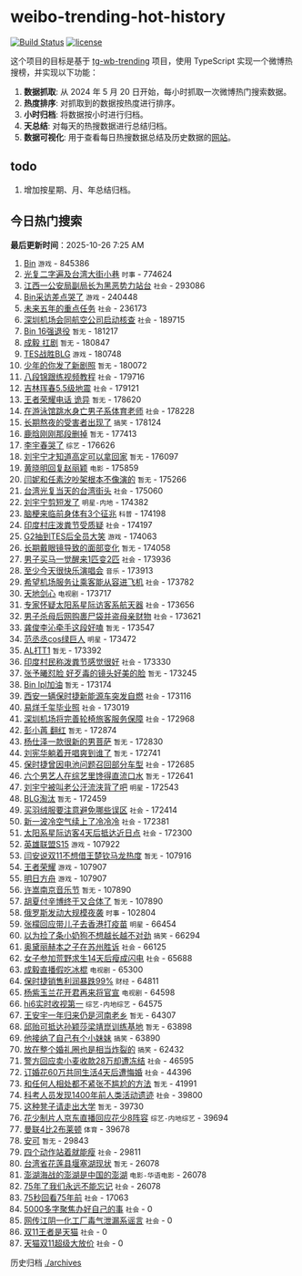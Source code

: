 # weibo-trending-hot-history

[![Build Status](https://github.com/lxw15337674/weibo-trending-hot-history/actions/workflows/nodejs.yml/badge.svg)](https://github.com/lxw15337674/weibo-trending-hot-history/actions)
[![license](https://img.shields.io/github/license/lxw15337674/weibo-trending-hot-history)](https://github.com/lxw15337674/weibo-trending-hot-history/blob/master/LICENSE)


这个项目的目标是基于 [tg-wb-trending](https://github.com/xiadd/tg-wb-trending) 项目，使用 TypeScript 实现一个微博热搜榜，并实现以下功能：

1. **数据抓取**: 从 2024 年 5 月 20 日开始，每小时抓取一次微博热门搜索数据。
2. **热度排序**: 对抓取到的数据按热度进行排序。
3. **小时归档**: 将数据按小时进行归档。
4. **天总结**: 对每天的热搜数据进行总结归档。
5. **数据可视化**: 用于查看每日热搜数据总结及历史数据的[网站](https://weibo-trending-hot-history.vercel.app/)。

## todo

1. 增加按星期、月、年总结归档。



## 今日热门搜索
























































































































































































































































































































































































































































































































































































































































































































































































































































































































































































































































































































































































































































































































































































































































































































































































































































































































































































































































































































































































































































































































































































































































































































































































































































































































































































































































































































































































































































































































































































































































































































































































































































































































































































































































































































































































































































































































































































































































































































































































































































































































































































































































































































































































































































































































































































































































































































































































































































































































































































































































































































































































































































































































































































































































































































































































































































































































































































































































































































































































































































































































































































































































































































































































































































































































































































































































































































































































































































































































































































































































































































































































































































































































































































































































































































































































































































































































































































































































































































































































































































































































































































































































































































































































































































































































































































































































































































































































































































































































































































































































































































































































































































































































































































































































































































































































































































































































































































































































































































































































































































































































































































































































































































































































































































































































































































































































































































































































































































































































































































































































































































































































































































































































































































































































































































































































































































































































































































































































































































































































































































































































<!-- BEGIN -->

**最后更新时间**：2025-10-26 7:25 AM
1. [Bin](https://m.weibo.cn/search?containerid=100103type%3D1%26t%3D10%26q%3DBin&stream_entry_id=31&isnewpage=1&extparam=seat%3D1%26c_type%3D31%26pos%3D0%26cate%3D5001%26dgr%3D0%26stream_entry_id%3D31%26band_rank%3D1%26realpos%3D1%26flag%3D1%26filter_type%3Drealtimehot%26lcate%3D5001%26q%3DBin%26display_time%3D1761409961%26pre_seqid%3D17614099615400117791036) `游戏` - 845386
2. [光复二字遍及台湾大街小巷](https://m.weibo.cn/search?containerid=100103type%3D1%26t%3D10%26q%3D%23%E5%85%89%E5%A4%8D%E4%BA%8C%E5%AD%97%E9%81%8D%E5%8F%8A%E5%8F%B0%E6%B9%BE%E5%A4%A7%E8%A1%97%E5%B0%8F%E5%B7%B7%23&stream_entry_id=31&isnewpage=1&extparam=seat%3D1%26stream_entry_id%3D31%26q%3D%2523%25E5%2585%2589%25E5%25A4%258D%25E4%25BA%258C%25E5%25AD%2597%25E9%2581%258D%25E5%258F%258A%25E5%258F%25B0%25E6%25B9%25BE%25E5%25A4%25A7%25E8%25A1%2597%25E5%25B0%258F%25E5%25B7%25B7%2523%26dgr%3D0%26pos%3D27%26filter_type%3Drealtimehot%26realpos%3D28%26c_type%3D31%26flag%3D1%26cate%3D5001%26band_rank%3D28%26lcate%3D5001%26display_time%3D1761431135%26pre_seqid%3D1761431135207032635836) `时事` - 774624
3. [江西一公安局副局长为黑恶势力站台](https://m.weibo.cn/search?containerid=100103type%3D1%26t%3D10%26q%3D%23%E6%B1%9F%E8%A5%BF%E4%B8%80%E5%85%AC%E5%AE%89%E5%B1%80%E5%89%AF%E5%B1%80%E9%95%BF%E4%B8%BA%E9%BB%91%E6%81%B6%E5%8A%BF%E5%8A%9B%E7%AB%99%E5%8F%B0%23&stream_entry_id=31&isnewpage=1&extparam=seat%3D1%26c_type%3D31%26pos%3D1%26cate%3D5001%26dgr%3D0%26stream_entry_id%3D31%26band_rank%3D2%26realpos%3D2%26flag%3D0%26filter_type%3Drealtimehot%26lcate%3D5001%26q%3D%2523%25E6%25B1%259F%25E8%25A5%25BF%25E4%25B8%2580%25E5%2585%25AC%25E5%25AE%2589%25E5%25B1%2580%25E5%2589%25AF%25E5%25B1%2580%25E9%2595%25BF%25E4%25B8%25BA%25E9%25BB%2591%25E6%2581%25B6%25E5%258A%25BF%25E5%258A%259B%25E7%25AB%2599%25E5%258F%25B0%2523%26display_time%3D1761409961%26pre_seqid%3D17614099615400117791036) `社会` - 293086
4. [Bin采访差点哭了](https://m.weibo.cn/search?containerid=100103type%3D1%26t%3D10%26q%3DBin%E9%87%87%E8%AE%BF%E5%B7%AE%E7%82%B9%E5%93%AD%E4%BA%86&stream_entry_id=31&isnewpage=1&extparam=seat%3D1%26c_type%3D31%26pos%3D14%26cate%3D5001%26dgr%3D0%26stream_entry_id%3D31%26band_rank%3D15%26realpos%3D15%26flag%3D1%26filter_type%3Drealtimehot%26lcate%3D5001%26q%3DBin%25E9%2587%2587%25E8%25AE%25BF%25E5%25B7%25AE%25E7%2582%25B9%25E5%2593%25AD%25E4%25BA%2586%26display_time%3D1761409961%26pre_seqid%3D17614099615400117791036) `游戏` - 240448
5. [未来五年的重点任务](https://m.weibo.cn/search?containerid=100103type%3D1%26t%3D10%26q%3D%23%E6%9C%AA%E6%9D%A5%E4%BA%94%E5%B9%B4%E7%9A%84%E9%87%8D%E7%82%B9%E4%BB%BB%E5%8A%A1%23&stream_entry_id=31&isnewpage=1&extparam=seat%3D1%26c_type%3D31%26pos%3D2%26cate%3D5001%26dgr%3D0%26stream_entry_id%3D31%26band_rank%3D3%26realpos%3D3%26flag%3D0%26filter_type%3Drealtimehot%26lcate%3D5001%26q%3D%2523%25E6%259C%25AA%25E6%259D%25A5%25E4%25BA%2594%25E5%25B9%25B4%25E7%259A%2584%25E9%2587%258D%25E7%2582%25B9%25E4%25BB%25BB%25E5%258A%25A1%2523%26display_time%3D1761409961%26pre_seqid%3D17614099615400117791036) `社会` - 236173
6. [深圳机场会同航空公司启动核查](https://m.weibo.cn/search?containerid=100103type%3D1%26t%3D10%26q%3D%23%E6%B7%B1%E5%9C%B3%E6%9C%BA%E5%9C%BA%E4%BC%9A%E5%90%8C%E8%88%AA%E7%A9%BA%E5%85%AC%E5%8F%B8%E5%90%AF%E5%8A%A8%E6%A0%B8%E6%9F%A5%23&stream_entry_id=31&isnewpage=1&extparam=seat%3D1%26c_type%3D31%26pos%3D3%26cate%3D5001%26dgr%3D0%26stream_entry_id%3D31%26band_rank%3D4%26realpos%3D4%26flag%3D0%26filter_type%3Drealtimehot%26lcate%3D5001%26q%3D%2523%25E6%25B7%25B1%25E5%259C%25B3%25E6%259C%25BA%25E5%259C%25BA%25E4%25BC%259A%25E5%2590%258C%25E8%2588%25AA%25E7%25A9%25BA%25E5%2585%25AC%25E5%258F%25B8%25E5%2590%25AF%25E5%258A%25A8%25E6%25A0%25B8%25E6%259F%25A5%2523%26display_time%3D1761409961%26pre_seqid%3D17614099615400117791036) `社会` - 189715
7. [Bin 16强退役](https://m.weibo.cn/search?containerid=100103type%3D1%26t%3D10%26q%3DBin+16%E5%BC%BA%E9%80%80%E5%BD%B9&stream_entry_id=31&isnewpage=1&extparam=seat%3D1%26c_type%3D31%26pos%3D4%26cate%3D5001%26dgr%3D0%26stream_entry_id%3D31%26band_rank%3D5%26realpos%3D5%26flag%3D0%26filter_type%3Drealtimehot%26lcate%3D5001%26q%3DBin%252016%25E5%25BC%25BA%25E9%2580%2580%25E5%25BD%25B9%26display_time%3D1761409961%26pre_seqid%3D17614099615400117791036) `暂无` - 181217
8. [成毅 扛剧](https://m.weibo.cn/search?containerid=100103type%3D1%26t%3D10%26q%3D%E6%88%90%E6%AF%85+%E6%89%9B%E5%89%A7&stream_entry_id=31&isnewpage=1&extparam=seat%3D1%26c_type%3D31%26pos%3D5%26cate%3D5001%26dgr%3D0%26stream_entry_id%3D31%26band_rank%3D6%26realpos%3D6%26flag%3D2%26filter_type%3Drealtimehot%26lcate%3D5001%26q%3D%25E6%2588%2590%25E6%25AF%2585%2520%25E6%2589%259B%25E5%2589%25A7%26display_time%3D1761409961%26pre_seqid%3D17614099615400117791036) `暂无` - 180847
9. [TES战胜BLG](https://m.weibo.cn/search?containerid=100103type%3D1%26t%3D10%26q%3DTES%E6%88%98%E8%83%9CBLG&stream_entry_id=31&isnewpage=1&extparam=seat%3D1%26c_type%3D31%26pos%3D6%26cate%3D5001%26dgr%3D0%26stream_entry_id%3D31%26band_rank%3D7%26realpos%3D7%26flag%3D0%26filter_type%3Drealtimehot%26lcate%3D5001%26q%3DTES%25E6%2588%2598%25E8%2583%259CBLG%26display_time%3D1761409961%26pre_seqid%3D17614099615400117791036) `游戏` - 180748
10. [少年的你发了新剧照](https://m.weibo.cn/search?containerid=100103type%3D1%26t%3D10%26q%3D%E5%B0%91%E5%B9%B4%E7%9A%84%E4%BD%A0%E5%8F%91%E4%BA%86%E6%96%B0%E5%89%A7%E7%85%A7&stream_entry_id=31&isnewpage=1&extparam=seat%3D1%26c_type%3D31%26pos%3D7%26cate%3D5001%26dgr%3D0%26stream_entry_id%3D31%26band_rank%3D8%26realpos%3D8%26flag%3D0%26filter_type%3Drealtimehot%26lcate%3D5001%26q%3D%25E5%25B0%2591%25E5%25B9%25B4%25E7%259A%2584%25E4%25BD%25A0%25E5%258F%2591%25E4%25BA%2586%25E6%2596%25B0%25E5%2589%25A7%25E7%2585%25A7%26display_time%3D1761409961%26pre_seqid%3D17614099615400117791036) `暂无` - 180072
11. [八段锦跟练视频教程](https://m.weibo.cn/search?containerid=100103type%3D1%26t%3D10%26q%3D%23%E5%85%AB%E6%AE%B5%E9%94%A6%E8%B7%9F%E7%BB%83%E8%A7%86%E9%A2%91%E6%95%99%E7%A8%8B%23&stream_entry_id=31&isnewpage=1&extparam=seat%3D1%26c_type%3D31%26pos%3D8%26cate%3D5001%26dgr%3D0%26stream_entry_id%3D31%26band_rank%3D9%26realpos%3D9%26flag%3D1%26filter_type%3Drealtimehot%26lcate%3D5001%26q%3D%2523%25E5%2585%25AB%25E6%25AE%25B5%25E9%2594%25A6%25E8%25B7%259F%25E7%25BB%2583%25E8%25A7%2586%25E9%25A2%2591%25E6%2595%2599%25E7%25A8%258B%2523%26display_time%3D1761409961%26pre_seqid%3D17614099615400117791036) `社会` - 179716
12. [吉林珲春5.5级地震](https://m.weibo.cn/search?containerid=100103type%3D1%26t%3D10%26q%3D%23%E5%90%89%E6%9E%97%E7%8F%B2%E6%98%A55.5%E7%BA%A7%E5%9C%B0%E9%9C%87%23&stream_entry_id=31&isnewpage=1&extparam=seat%3D1%26c_type%3D31%26pos%3D9%26cate%3D5001%26dgr%3D0%26stream_entry_id%3D31%26band_rank%3D10%26realpos%3D10%26flag%3D0%26filter_type%3Drealtimehot%26lcate%3D5001%26q%3D%2523%25E5%2590%2589%25E6%259E%2597%25E7%258F%25B2%25E6%2598%25A55.5%25E7%25BA%25A7%25E5%259C%25B0%25E9%259C%2587%2523%26display_time%3D1761409961%26pre_seqid%3D17614099615400117791036) `社会` - 179121
13. [王者荣耀电话 诡异](https://m.weibo.cn/search?containerid=100103type%3D1%26t%3D10%26q%3D%E7%8E%8B%E8%80%85%E8%8D%A3%E8%80%80%E7%94%B5%E8%AF%9D+%E8%AF%A1%E5%BC%82&stream_entry_id=31&isnewpage=1&extparam=seat%3D1%26c_type%3D31%26pos%3D10%26cate%3D5001%26dgr%3D0%26stream_entry_id%3D31%26band_rank%3D11%26realpos%3D11%26flag%3D1%26filter_type%3Drealtimehot%26lcate%3D5001%26q%3D%25E7%258E%258B%25E8%2580%2585%25E8%258D%25A3%25E8%2580%2580%25E7%2594%25B5%25E8%25AF%259D%2520%25E8%25AF%25A1%25E5%25BC%2582%26display_time%3D1761409961%26pre_seqid%3D17614099615400117791036) `暂无` - 178620
14. [在游泳馆跳水身亡男子系体育老师](https://m.weibo.cn/search?containerid=100103type%3D1%26t%3D10%26q%3D%23%E5%9C%A8%E6%B8%B8%E6%B3%B3%E9%A6%86%E8%B7%B3%E6%B0%B4%E8%BA%AB%E4%BA%A1%E7%94%B7%E5%AD%90%E7%B3%BB%E4%BD%93%E8%82%B2%E8%80%81%E5%B8%88%23&stream_entry_id=31&isnewpage=1&extparam=seat%3D1%26c_type%3D31%26pos%3D11%26cate%3D5001%26dgr%3D0%26stream_entry_id%3D31%26band_rank%3D12%26realpos%3D12%26flag%3D2%26filter_type%3Drealtimehot%26lcate%3D5001%26q%3D%2523%25E5%259C%25A8%25E6%25B8%25B8%25E6%25B3%25B3%25E9%25A6%2586%25E8%25B7%25B3%25E6%25B0%25B4%25E8%25BA%25AB%25E4%25BA%25A1%25E7%2594%25B7%25E5%25AD%2590%25E7%25B3%25BB%25E4%25BD%2593%25E8%2582%25B2%25E8%2580%2581%25E5%25B8%2588%2523%26display_time%3D1761409961%26pre_seqid%3D17614099615400117791036) `社会` - 178228
15. [长期熬夜的受害者出现了](https://m.weibo.cn/search?containerid=100103type%3D1%26t%3D10%26q%3D%E9%95%BF%E6%9C%9F%E7%86%AC%E5%A4%9C%E7%9A%84%E5%8F%97%E5%AE%B3%E8%80%85%E5%87%BA%E7%8E%B0%E4%BA%86&stream_entry_id=31&isnewpage=1&extparam=seat%3D1%26c_type%3D31%26pos%3D12%26cate%3D5001%26dgr%3D0%26stream_entry_id%3D31%26band_rank%3D13%26realpos%3D13%26flag%3D2%26filter_type%3Drealtimehot%26lcate%3D5001%26q%3D%25E9%2595%25BF%25E6%259C%259F%25E7%2586%25AC%25E5%25A4%259C%25E7%259A%2584%25E5%258F%2597%25E5%25AE%25B3%25E8%2580%2585%25E5%2587%25BA%25E7%258E%25B0%25E4%25BA%2586%26display_time%3D1761409961%26pre_seqid%3D17614099615400117791036) `搞笑` - 178124
16. [鹿晗刚刚那段删掉](https://m.weibo.cn/search?containerid=100103type%3D1%26t%3D10%26q%3D%E9%B9%BF%E6%99%97%E5%88%9A%E5%88%9A%E9%82%A3%E6%AE%B5%E5%88%A0%E6%8E%89&stream_entry_id=31&isnewpage=1&extparam=seat%3D1%26c_type%3D31%26pos%3D13%26cate%3D5001%26dgr%3D0%26stream_entry_id%3D31%26band_rank%3D14%26realpos%3D14%26flag%3D2%26filter_type%3Drealtimehot%26lcate%3D5001%26q%3D%25E9%25B9%25BF%25E6%2599%2597%25E5%2588%259A%25E5%2588%259A%25E9%2582%25A3%25E6%25AE%25B5%25E5%2588%25A0%25E6%258E%2589%26display_time%3D1761409961%26pre_seqid%3D17614099615400117791036) `暂无` - 177413
17. [李宇春哭了](https://m.weibo.cn/search?containerid=100103type%3D1%26t%3D10%26q%3D%E6%9D%8E%E5%AE%87%E6%98%A5%E5%93%AD%E4%BA%86&stream_entry_id=31&isnewpage=1&extparam=seat%3D1%26c_type%3D31%26pos%3D15%26cate%3D5001%26dgr%3D0%26stream_entry_id%3D31%26band_rank%3D16%26realpos%3D16%26flag%3D1%26filter_type%3Drealtimehot%26lcate%3D5001%26q%3D%25E6%259D%258E%25E5%25AE%2587%25E6%2598%25A5%25E5%2593%25AD%25E4%25BA%2586%26display_time%3D1761409961%26pre_seqid%3D17614099615400117791036) `综艺` - 176626
18. [刘宇宁才知道高定可以拿回家](https://m.weibo.cn/search?containerid=100103type%3D1%26t%3D10%26q%3D%E5%88%98%E5%AE%87%E5%AE%81%E6%89%8D%E7%9F%A5%E9%81%93%E9%AB%98%E5%AE%9A%E5%8F%AF%E4%BB%A5%E6%8B%BF%E5%9B%9E%E5%AE%B6&stream_entry_id=31&isnewpage=1&extparam=seat%3D1%26c_type%3D31%26pos%3D16%26cate%3D5001%26dgr%3D0%26stream_entry_id%3D31%26band_rank%3D17%26realpos%3D17%26flag%3D2%26filter_type%3Drealtimehot%26lcate%3D5001%26q%3D%25E5%2588%2598%25E5%25AE%2587%25E5%25AE%2581%25E6%2589%258D%25E7%259F%25A5%25E9%2581%2593%25E9%25AB%2598%25E5%25AE%259A%25E5%258F%25AF%25E4%25BB%25A5%25E6%258B%25BF%25E5%259B%259E%25E5%25AE%25B6%26display_time%3D1761409961%26pre_seqid%3D17614099615400117791036) `暂无` - 176097
19. [黄晓明回复赵丽颖](https://m.weibo.cn/search?containerid=100103type%3D1%26t%3D10%26q%3D%E9%BB%84%E6%99%93%E6%98%8E%E5%9B%9E%E5%A4%8D%E8%B5%B5%E4%B8%BD%E9%A2%96&stream_entry_id=31&isnewpage=1&extparam=seat%3D1%26c_type%3D31%26pos%3D17%26cate%3D5001%26dgr%3D0%26stream_entry_id%3D31%26band_rank%3D18%26realpos%3D18%26flag%3D2%26filter_type%3Drealtimehot%26lcate%3D5001%26q%3D%25E9%25BB%2584%25E6%2599%2593%25E6%2598%258E%25E5%259B%259E%25E5%25A4%258D%25E8%25B5%25B5%25E4%25B8%25BD%25E9%25A2%2596%26display_time%3D1761409961%26pre_seqid%3D17614099615400117791036) `电影` - 175859
20. [闫妮和任素汐吵架根本不像演的](https://m.weibo.cn/search?containerid=100103type%3D1%26t%3D10%26q%3D%E9%97%AB%E5%A6%AE%E5%92%8C%E4%BB%BB%E7%B4%A0%E6%B1%90%E5%90%B5%E6%9E%B6%E6%A0%B9%E6%9C%AC%E4%B8%8D%E5%83%8F%E6%BC%94%E7%9A%84&stream_entry_id=31&isnewpage=1&extparam=seat%3D1%26c_type%3D31%26pos%3D18%26cate%3D5001%26dgr%3D0%26stream_entry_id%3D31%26band_rank%3D19%26realpos%3D19%26flag%3D2%26filter_type%3Drealtimehot%26lcate%3D5001%26q%3D%25E9%2597%25AB%25E5%25A6%25AE%25E5%2592%258C%25E4%25BB%25BB%25E7%25B4%25A0%25E6%25B1%2590%25E5%2590%25B5%25E6%259E%25B6%25E6%25A0%25B9%25E6%259C%25AC%25E4%25B8%258D%25E5%2583%258F%25E6%25BC%2594%25E7%259A%2584%26display_time%3D1761409961%26pre_seqid%3D17614099615400117791036) `暂无` - 175266
21. [台湾光复当天的台湾街头](https://m.weibo.cn/search?containerid=100103type%3D1%26t%3D10%26q%3D%23%E5%8F%B0%E6%B9%BE%E5%85%89%E5%A4%8D%E5%BD%93%E5%A4%A9%E7%9A%84%E5%8F%B0%E6%B9%BE%E8%A1%97%E5%A4%B4%23&stream_entry_id=31&isnewpage=1&extparam=seat%3D1%26c_type%3D31%26pos%3D19%26cate%3D5001%26dgr%3D0%26stream_entry_id%3D31%26band_rank%3D20%26realpos%3D20%26flag%3D0%26filter_type%3Drealtimehot%26lcate%3D5001%26q%3D%2523%25E5%258F%25B0%25E6%25B9%25BE%25E5%2585%2589%25E5%25A4%258D%25E5%25BD%2593%25E5%25A4%25A9%25E7%259A%2584%25E5%258F%25B0%25E6%25B9%25BE%25E8%25A1%2597%25E5%25A4%25B4%2523%26display_time%3D1761409961%26pre_seqid%3D17614099615400117791036) `社会` - 175060
22. [刘宇宁剪短发了](https://m.weibo.cn/search?containerid=100103type%3D1%26t%3D10%26q%3D%E5%88%98%E5%AE%87%E5%AE%81%E5%89%AA%E7%9F%AD%E5%8F%91%E4%BA%86&stream_entry_id=31&isnewpage=1&extparam=seat%3D1%26c_type%3D31%26pos%3D20%26cate%3D5001%26dgr%3D0%26stream_entry_id%3D31%26band_rank%3D21%26realpos%3D21%26flag%3D0%26filter_type%3Drealtimehot%26lcate%3D5001%26q%3D%25E5%2588%2598%25E5%25AE%2587%25E5%25AE%2581%25E5%2589%25AA%25E7%259F%25AD%25E5%258F%2591%25E4%25BA%2586%26display_time%3D1761409961%26pre_seqid%3D17614099615400117791036) `明星-内地` - 174382
23. [脑梗来临前身体有3个征兆](https://m.weibo.cn/search?containerid=100103type%3D1%26t%3D10%26q%3D%23%E8%84%91%E6%A2%97%E6%9D%A5%E4%B8%B4%E5%89%8D%E8%BA%AB%E4%BD%93%E6%9C%893%E4%B8%AA%E5%BE%81%E5%85%86%23&stream_entry_id=31&isnewpage=1&extparam=seat%3D1%26c_type%3D31%26pos%3D21%26cate%3D5001%26dgr%3D0%26stream_entry_id%3D31%26band_rank%3D22%26realpos%3D22%26flag%3D0%26filter_type%3Drealtimehot%26lcate%3D5001%26q%3D%2523%25E8%2584%2591%25E6%25A2%2597%25E6%259D%25A5%25E4%25B8%25B4%25E5%2589%258D%25E8%25BA%25AB%25E4%25BD%2593%25E6%259C%25893%25E4%25B8%25AA%25E5%25BE%2581%25E5%2585%2586%2523%26display_time%3D1761409961%26pre_seqid%3D17614099615400117791036) `科普` - 174198
24. [印度村庄泼粪节受质疑](https://m.weibo.cn/search?containerid=100103type%3D1%26t%3D10%26q%3D%23%E5%8D%B0%E5%BA%A6%E6%9D%91%E5%BA%84%E6%B3%BC%E7%B2%AA%E8%8A%82%E5%8F%97%E8%B4%A8%E7%96%91%23&stream_entry_id=31&isnewpage=1&extparam=seat%3D1%26c_type%3D31%26pos%3D22%26cate%3D5001%26dgr%3D0%26stream_entry_id%3D31%26band_rank%3D23%26realpos%3D23%26flag%3D0%26filter_type%3Drealtimehot%26lcate%3D5001%26q%3D%2523%25E5%258D%25B0%25E5%25BA%25A6%25E6%259D%2591%25E5%25BA%2584%25E6%25B3%25BC%25E7%25B2%25AA%25E8%258A%2582%25E5%258F%2597%25E8%25B4%25A8%25E7%2596%2591%2523%26display_time%3D1761409961%26pre_seqid%3D17614099615400117791036) `社会` - 174197
25. [G2抽到TES后全员大笑](https://m.weibo.cn/search?containerid=100103type%3D1%26t%3D10%26q%3DG2%E6%8A%BD%E5%88%B0TES%E5%90%8E%E5%85%A8%E5%91%98%E5%A4%A7%E7%AC%91&stream_entry_id=31&isnewpage=1&extparam=seat%3D1%26c_type%3D31%26pos%3D23%26cate%3D5001%26dgr%3D0%26stream_entry_id%3D31%26band_rank%3D24%26realpos%3D24%26flag%3D0%26filter_type%3Drealtimehot%26lcate%3D5001%26q%3DG2%25E6%258A%25BD%25E5%2588%25B0TES%25E5%2590%258E%25E5%2585%25A8%25E5%2591%2598%25E5%25A4%25A7%25E7%25AC%2591%26display_time%3D1761409961%26pre_seqid%3D17614099615400117791036) `游戏` - 174063
26. [长期戴眼镜导致的面部变化](https://m.weibo.cn/search?containerid=100103type%3D1%26t%3D10%26q%3D%E9%95%BF%E6%9C%9F%E6%88%B4%E7%9C%BC%E9%95%9C%E5%AF%BC%E8%87%B4%E7%9A%84%E9%9D%A2%E9%83%A8%E5%8F%98%E5%8C%96&stream_entry_id=31&isnewpage=1&extparam=seat%3D1%26c_type%3D31%26pos%3D24%26cate%3D5001%26dgr%3D0%26stream_entry_id%3D31%26band_rank%3D25%26realpos%3D25%26flag%3D0%26filter_type%3Drealtimehot%26lcate%3D5001%26q%3D%25E9%2595%25BF%25E6%259C%259F%25E6%2588%25B4%25E7%259C%25BC%25E9%2595%259C%25E5%25AF%25BC%25E8%2587%25B4%25E7%259A%2584%25E9%259D%25A2%25E9%2583%25A8%25E5%258F%2598%25E5%258C%2596%26display_time%3D1761409961%26pre_seqid%3D17614099615400117791036) `暂无` - 174058
27. [男子买马一觉醒来1匹变2匹](https://m.weibo.cn/search?containerid=100103type%3D1%26t%3D10%26q%3D%23%E7%94%B7%E5%AD%90%E4%B9%B0%E9%A9%AC%E4%B8%80%E8%A7%89%E9%86%92%E6%9D%A51%E5%8C%B9%E5%8F%982%E5%8C%B9%23&stream_entry_id=31&isnewpage=1&extparam=seat%3D1%26c_type%3D31%26pos%3D25%26cate%3D5001%26dgr%3D0%26stream_entry_id%3D31%26band_rank%3D26%26realpos%3D26%26flag%3D0%26filter_type%3Drealtimehot%26lcate%3D5001%26q%3D%2523%25E7%2594%25B7%25E5%25AD%2590%25E4%25B9%25B0%25E9%25A9%25AC%25E4%25B8%2580%25E8%25A7%2589%25E9%2586%2592%25E6%259D%25A51%25E5%258C%25B9%25E5%258F%25982%25E5%258C%25B9%2523%26display_time%3D1761409961%26pre_seqid%3D17614099615400117791036) `社会` - 173936
28. [至少今天很快乐演唱会](https://m.weibo.cn/search?containerid=100103type%3D1%26t%3D10%26q%3D%E8%87%B3%E5%B0%91%E4%BB%8A%E5%A4%A9%E5%BE%88%E5%BF%AB%E4%B9%90%E6%BC%94%E5%94%B1%E4%BC%9A&stream_entry_id=31&isnewpage=1&extparam=seat%3D1%26c_type%3D31%26pos%3D26%26cate%3D5001%26dgr%3D0%26stream_entry_id%3D31%26band_rank%3D27%26realpos%3D27%26flag%3D0%26filter_type%3Drealtimehot%26lcate%3D5001%26q%3D%25E8%2587%25B3%25E5%25B0%2591%25E4%25BB%258A%25E5%25A4%25A9%25E5%25BE%2588%25E5%25BF%25AB%25E4%25B9%2590%25E6%25BC%2594%25E5%2594%25B1%25E4%25BC%259A%26display_time%3D1761409961%26pre_seqid%3D17614099615400117791036) `音乐` - 173913
29. [希望机场服务让乘客能从容进飞机](https://m.weibo.cn/search?containerid=100103type%3D1%26t%3D10%26q%3D%23%E5%B8%8C%E6%9C%9B%E6%9C%BA%E5%9C%BA%E6%9C%8D%E5%8A%A1%E8%AE%A9%E4%B9%98%E5%AE%A2%E8%83%BD%E4%BB%8E%E5%AE%B9%E8%BF%9B%E9%A3%9E%E6%9C%BA%23&stream_entry_id=31&isnewpage=1&extparam=seat%3D1%26c_type%3D31%26pos%3D27%26cate%3D5001%26dgr%3D0%26stream_entry_id%3D31%26band_rank%3D28%26realpos%3D28%26flag%3D0%26filter_type%3Drealtimehot%26lcate%3D5001%26q%3D%2523%25E5%25B8%258C%25E6%259C%259B%25E6%259C%25BA%25E5%259C%25BA%25E6%259C%258D%25E5%258A%25A1%25E8%25AE%25A9%25E4%25B9%2598%25E5%25AE%25A2%25E8%2583%25BD%25E4%25BB%258E%25E5%25AE%25B9%25E8%25BF%259B%25E9%25A3%259E%25E6%259C%25BA%2523%26display_time%3D1761409961%26pre_seqid%3D17614099615400117791036) `社会` - 173782
30. [天地剑心](https://m.weibo.cn/search?containerid=100103type%3D1%26t%3D10%26q%3D%E5%A4%A9%E5%9C%B0%E5%89%91%E5%BF%83&stream_entry_id=31&isnewpage=1&extparam=seat%3D1%26c_type%3D31%26pos%3D28%26cate%3D5001%26dgr%3D0%26stream_entry_id%3D31%26band_rank%3D29%26realpos%3D29%26flag%3D0%26filter_type%3Drealtimehot%26lcate%3D5001%26q%3D%25E5%25A4%25A9%25E5%259C%25B0%25E5%2589%2591%25E5%25BF%2583%26display_time%3D1761409961%26pre_seqid%3D17614099615400117791036) `电视剧` - 173717
31. [专家怀疑太阳系星际访客系航天器](https://m.weibo.cn/search?containerid=100103type%3D1%26t%3D10%26q%3D%23%E4%B8%93%E5%AE%B6%E6%80%80%E7%96%91%E5%A4%AA%E9%98%B3%E7%B3%BB%E6%98%9F%E9%99%85%E8%AE%BF%E5%AE%A2%E7%B3%BB%E8%88%AA%E5%A4%A9%E5%99%A8%23&stream_entry_id=31&isnewpage=1&extparam=seat%3D1%26c_type%3D31%26pos%3D29%26cate%3D5001%26dgr%3D0%26stream_entry_id%3D31%26band_rank%3D30%26realpos%3D30%26flag%3D0%26filter_type%3Drealtimehot%26lcate%3D5001%26q%3D%2523%25E4%25B8%2593%25E5%25AE%25B6%25E6%2580%2580%25E7%2596%2591%25E5%25A4%25AA%25E9%2598%25B3%25E7%25B3%25BB%25E6%2598%259F%25E9%2599%2585%25E8%25AE%25BF%25E5%25AE%25A2%25E7%25B3%25BB%25E8%2588%25AA%25E5%25A4%25A9%25E5%2599%25A8%2523%26display_time%3D1761409961%26pre_seqid%3D17614099615400117791036) `社会` - 173656
32. [男子杀母后网购裹尸袋并盗母亲财物](https://m.weibo.cn/search?containerid=100103type%3D1%26t%3D10%26q%3D%23%E7%94%B7%E5%AD%90%E6%9D%80%E6%AF%8D%E5%90%8E%E7%BD%91%E8%B4%AD%E8%A3%B9%E5%B0%B8%E8%A2%8B%E5%B9%B6%E7%9B%97%E6%AF%8D%E4%BA%B2%E8%B4%A2%E7%89%A9%23&stream_entry_id=31&isnewpage=1&extparam=seat%3D1%26c_type%3D31%26pos%3D30%26cate%3D5001%26dgr%3D0%26stream_entry_id%3D31%26band_rank%3D31%26realpos%3D31%26flag%3D0%26filter_type%3Drealtimehot%26lcate%3D5001%26q%3D%2523%25E7%2594%25B7%25E5%25AD%2590%25E6%259D%2580%25E6%25AF%258D%25E5%2590%258E%25E7%25BD%2591%25E8%25B4%25AD%25E8%25A3%25B9%25E5%25B0%25B8%25E8%25A2%258B%25E5%25B9%25B6%25E7%259B%2597%25E6%25AF%258D%25E4%25BA%25B2%25E8%25B4%25A2%25E7%2589%25A9%2523%26display_time%3D1761409961%26pre_seqid%3D17614099615400117791036) `社会` - 173621
33. [龚俊李沁牵手这段好嗑](https://m.weibo.cn/search?containerid=100103type%3D1%26t%3D10%26q%3D%E9%BE%9A%E4%BF%8A%E6%9D%8E%E6%B2%81%E7%89%B5%E6%89%8B%E8%BF%99%E6%AE%B5%E5%A5%BD%E5%97%91&stream_entry_id=31&isnewpage=1&extparam=seat%3D1%26c_type%3D31%26pos%3D31%26cate%3D5001%26dgr%3D0%26stream_entry_id%3D31%26band_rank%3D32%26realpos%3D32%26flag%3D0%26filter_type%3Drealtimehot%26lcate%3D5001%26q%3D%25E9%25BE%259A%25E4%25BF%258A%25E6%259D%258E%25E6%25B2%2581%25E7%2589%25B5%25E6%2589%258B%25E8%25BF%2599%25E6%25AE%25B5%25E5%25A5%25BD%25E5%2597%2591%26display_time%3D1761409961%26pre_seqid%3D17614099615400117791036) `暂无` - 173547
34. [范丞丞cos绿巨人](https://m.weibo.cn/search?containerid=100103type%3D1%26t%3D10%26q%3D%23%E8%8C%83%E4%B8%9E%E4%B8%9Ecos%E7%BB%BF%E5%B7%A8%E4%BA%BA%23&stream_entry_id=31&isnewpage=1&extparam=seat%3D1%26c_type%3D31%26pos%3D32%26cate%3D5001%26dgr%3D0%26stream_entry_id%3D31%26band_rank%3D33%26realpos%3D33%26flag%3D0%26filter_type%3Drealtimehot%26lcate%3D5001%26q%3D%2523%25E8%258C%2583%25E4%25B8%259E%25E4%25B8%259Ecos%25E7%25BB%25BF%25E5%25B7%25A8%25E4%25BA%25BA%2523%26display_time%3D1761409961%26pre_seqid%3D17614099615400117791036) `明星` - 173472
35. [AL打T1](https://m.weibo.cn/search?containerid=100103type%3D1%26t%3D10%26q%3DAL%E6%89%93T1&stream_entry_id=31&isnewpage=1&extparam=seat%3D1%26c_type%3D31%26pos%3D33%26cate%3D5001%26dgr%3D0%26stream_entry_id%3D31%26band_rank%3D34%26realpos%3D34%26flag%3D0%26filter_type%3Drealtimehot%26lcate%3D5001%26q%3DAL%25E6%2589%2593T1%26display_time%3D1761409961%26pre_seqid%3D17614099615400117791036) `暂无` - 173392
36. [印度村民称泼粪节感觉很好](https://m.weibo.cn/search?containerid=100103type%3D1%26t%3D10%26q%3D%23%E5%8D%B0%E5%BA%A6%E6%9D%91%E6%B0%91%E7%A7%B0%E6%B3%BC%E7%B2%AA%E8%8A%82%E6%84%9F%E8%A7%89%E5%BE%88%E5%A5%BD%23&stream_entry_id=31&isnewpage=1&extparam=seat%3D1%26c_type%3D31%26pos%3D34%26cate%3D5001%26dgr%3D0%26stream_entry_id%3D31%26band_rank%3D35%26realpos%3D35%26flag%3D0%26filter_type%3Drealtimehot%26lcate%3D5001%26q%3D%2523%25E5%258D%25B0%25E5%25BA%25A6%25E6%259D%2591%25E6%25B0%2591%25E7%25A7%25B0%25E6%25B3%25BC%25E7%25B2%25AA%25E8%258A%2582%25E6%2584%259F%25E8%25A7%2589%25E5%25BE%2588%25E5%25A5%25BD%2523%26display_time%3D1761409961%26pre_seqid%3D17614099615400117791036) `社会` - 173330
37. [张予曦怼脸 好歹毒的镜头好美的脸](https://m.weibo.cn/search?containerid=100103type%3D1%26t%3D10%26q%3D%E5%BC%A0%E4%BA%88%E6%9B%A6%E6%80%BC%E8%84%B8+%E5%A5%BD%E6%AD%B9%E6%AF%92%E7%9A%84%E9%95%9C%E5%A4%B4%E5%A5%BD%E7%BE%8E%E7%9A%84%E8%84%B8&stream_entry_id=31&isnewpage=1&extparam=seat%3D1%26c_type%3D31%26pos%3D35%26cate%3D5001%26dgr%3D0%26stream_entry_id%3D31%26band_rank%3D36%26realpos%3D36%26flag%3D0%26filter_type%3Drealtimehot%26lcate%3D5001%26q%3D%25E5%25BC%25A0%25E4%25BA%2588%25E6%259B%25A6%25E6%2580%25BC%25E8%2584%25B8%2520%25E5%25A5%25BD%25E6%25AD%25B9%25E6%25AF%2592%25E7%259A%2584%25E9%2595%259C%25E5%25A4%25B4%25E5%25A5%25BD%25E7%25BE%258E%25E7%259A%2584%25E8%2584%25B8%26display_time%3D1761409961%26pre_seqid%3D17614099615400117791036) `暂无` - 173245
38. [Bin lpl加油](https://m.weibo.cn/search?containerid=100103type%3D1%26t%3D10%26q%3DBin+lpl%E5%8A%A0%E6%B2%B9&stream_entry_id=31&isnewpage=1&extparam=seat%3D1%26c_type%3D31%26pos%3D36%26cate%3D5001%26dgr%3D0%26stream_entry_id%3D31%26band_rank%3D37%26realpos%3D37%26flag%3D0%26filter_type%3Drealtimehot%26lcate%3D5001%26q%3DBin%2520lpl%25E5%258A%25A0%25E6%25B2%25B9%26display_time%3D1761409961%26pre_seqid%3D17614099615400117791036) `暂无` - 173174
39. [西安一辆保时捷新能源车突发自燃](https://m.weibo.cn/search?containerid=100103type%3D1%26t%3D10%26q%3D%23%E8%A5%BF%E5%AE%89%E4%B8%80%E8%BE%86%E4%BF%9D%E6%97%B6%E6%8D%B7%E6%96%B0%E8%83%BD%E6%BA%90%E8%BD%A6%E7%AA%81%E5%8F%91%E8%87%AA%E7%87%83%23&stream_entry_id=31&isnewpage=1&extparam=seat%3D1%26c_type%3D31%26pos%3D37%26cate%3D5001%26dgr%3D0%26stream_entry_id%3D31%26band_rank%3D38%26realpos%3D38%26flag%3D0%26filter_type%3Drealtimehot%26lcate%3D5001%26q%3D%2523%25E8%25A5%25BF%25E5%25AE%2589%25E4%25B8%2580%25E8%25BE%2586%25E4%25BF%259D%25E6%2597%25B6%25E6%258D%25B7%25E6%2596%25B0%25E8%2583%25BD%25E6%25BA%2590%25E8%25BD%25A6%25E7%25AA%2581%25E5%258F%2591%25E8%2587%25AA%25E7%2587%2583%2523%26display_time%3D1761409961%26pre_seqid%3D17614099615400117791036) `社会` - 173116
40. [易烊千玺毕业照](https://m.weibo.cn/search?containerid=100103type%3D1%26t%3D10%26q%3D%E6%98%93%E7%83%8A%E5%8D%83%E7%8E%BA%E6%AF%95%E4%B8%9A%E7%85%A7&stream_entry_id=31&isnewpage=1&extparam=seat%3D1%26c_type%3D31%26pos%3D38%26cate%3D5001%26dgr%3D0%26stream_entry_id%3D31%26band_rank%3D39%26realpos%3D39%26flag%3D0%26filter_type%3Drealtimehot%26lcate%3D5001%26q%3D%25E6%2598%2593%25E7%2583%258A%25E5%258D%2583%25E7%258E%25BA%25E6%25AF%2595%25E4%25B8%259A%25E7%2585%25A7%26display_time%3D1761409961%26pre_seqid%3D17614099615400117791036) `社会` - 173019
41. [深圳机场将完善轮椅旅客服务保障](https://m.weibo.cn/search?containerid=100103type%3D1%26t%3D10%26q%3D%23%E6%B7%B1%E5%9C%B3%E6%9C%BA%E5%9C%BA%E5%B0%86%E5%AE%8C%E5%96%84%E8%BD%AE%E6%A4%85%E6%97%85%E5%AE%A2%E6%9C%8D%E5%8A%A1%E4%BF%9D%E9%9A%9C%23&stream_entry_id=31&isnewpage=1&extparam=seat%3D1%26c_type%3D31%26pos%3D39%26cate%3D5001%26dgr%3D0%26stream_entry_id%3D31%26band_rank%3D40%26realpos%3D40%26flag%3D1%26filter_type%3Drealtimehot%26lcate%3D5001%26q%3D%2523%25E6%25B7%25B1%25E5%259C%25B3%25E6%259C%25BA%25E5%259C%25BA%25E5%25B0%2586%25E5%25AE%258C%25E5%2596%2584%25E8%25BD%25AE%25E6%25A4%2585%25E6%2597%2585%25E5%25AE%25A2%25E6%259C%258D%25E5%258A%25A1%25E4%25BF%259D%25E9%259A%259C%2523%26display_time%3D1761409961%26pre_seqid%3D17614099615400117791036) `社会` - 172968
42. [彭小苒 翻红](https://m.weibo.cn/search?containerid=100103type%3D1%26t%3D10%26q%3D%E5%BD%AD%E5%B0%8F%E8%8B%92+%E7%BF%BB%E7%BA%A2&stream_entry_id=31&isnewpage=1&extparam=seat%3D1%26c_type%3D31%26pos%3D40%26cate%3D5001%26dgr%3D0%26stream_entry_id%3D31%26band_rank%3D41%26realpos%3D41%26flag%3D0%26filter_type%3Drealtimehot%26lcate%3D5001%26q%3D%25E5%25BD%25AD%25E5%25B0%258F%25E8%258B%2592%2520%25E7%25BF%25BB%25E7%25BA%25A2%26display_time%3D1761409961%26pre_seqid%3D17614099615400117791036) `暂无` - 172874
43. [杨仕泽一款很新的男菩萨](https://m.weibo.cn/search?containerid=100103type%3D1%26t%3D10%26q%3D%E6%9D%A8%E4%BB%95%E6%B3%BD%E4%B8%80%E6%AC%BE%E5%BE%88%E6%96%B0%E7%9A%84%E7%94%B7%E8%8F%A9%E8%90%A8&stream_entry_id=31&isnewpage=1&extparam=seat%3D1%26c_type%3D31%26pos%3D41%26cate%3D5001%26dgr%3D0%26stream_entry_id%3D31%26band_rank%3D42%26realpos%3D42%26flag%3D1%26filter_type%3Drealtimehot%26lcate%3D5001%26q%3D%25E6%259D%25A8%25E4%25BB%2595%25E6%25B3%25BD%25E4%25B8%2580%25E6%25AC%25BE%25E5%25BE%2588%25E6%2596%25B0%25E7%259A%2584%25E7%2594%25B7%25E8%258F%25A9%25E8%2590%25A8%26display_time%3D1761409961%26pre_seqid%3D17614099615400117791036) `暂无` - 172830
44. [刘宪华躺着开唱爽到谁了](https://m.weibo.cn/search?containerid=100103type%3D1%26t%3D10%26q%3D%E5%88%98%E5%AE%AA%E5%8D%8E%E8%BA%BA%E7%9D%80%E5%BC%80%E5%94%B1%E7%88%BD%E5%88%B0%E8%B0%81%E4%BA%86&stream_entry_id=31&isnewpage=1&extparam=seat%3D1%26c_type%3D31%26pos%3D42%26cate%3D5001%26dgr%3D0%26stream_entry_id%3D31%26band_rank%3D43%26realpos%3D43%26flag%3D1%26filter_type%3Drealtimehot%26lcate%3D5001%26q%3D%25E5%2588%2598%25E5%25AE%25AA%25E5%258D%258E%25E8%25BA%25BA%25E7%259D%2580%25E5%25BC%2580%25E5%2594%25B1%25E7%2588%25BD%25E5%2588%25B0%25E8%25B0%2581%25E4%25BA%2586%26display_time%3D1761409961%26pre_seqid%3D17614099615400117791036) `暂无` - 172741
45. [保时捷曾因电池问题召回部分车型](https://m.weibo.cn/search?containerid=100103type%3D1%26t%3D10%26q%3D%23%E4%BF%9D%E6%97%B6%E6%8D%B7%E6%9B%BE%E5%9B%A0%E7%94%B5%E6%B1%A0%E9%97%AE%E9%A2%98%E5%8F%AC%E5%9B%9E%E9%83%A8%E5%88%86%E8%BD%A6%E5%9E%8B%23&stream_entry_id=31&isnewpage=1&extparam=seat%3D1%26c_type%3D31%26pos%3D43%26cate%3D5001%26dgr%3D0%26stream_entry_id%3D31%26band_rank%3D44%26realpos%3D44%26flag%3D1%26filter_type%3Drealtimehot%26lcate%3D5001%26q%3D%2523%25E4%25BF%259D%25E6%2597%25B6%25E6%258D%25B7%25E6%259B%25BE%25E5%259B%25A0%25E7%2594%25B5%25E6%25B1%25A0%25E9%2597%25AE%25E9%25A2%2598%25E5%258F%25AC%25E5%259B%259E%25E9%2583%25A8%25E5%2588%2586%25E8%25BD%25A6%25E5%259E%258B%2523%26display_time%3D1761409961%26pre_seqid%3D17614099615400117791036) `社会` - 172685
46. [六个男艺人在综艺里馋得直流口水](https://m.weibo.cn/search?containerid=100103type%3D1%26t%3D10%26q%3D%E5%85%AD%E4%B8%AA%E7%94%B7%E8%89%BA%E4%BA%BA%E5%9C%A8%E7%BB%BC%E8%89%BA%E9%87%8C%E9%A6%8B%E5%BE%97%E7%9B%B4%E6%B5%81%E5%8F%A3%E6%B0%B4&stream_entry_id=31&isnewpage=1&extparam=seat%3D1%26c_type%3D31%26pos%3D44%26cate%3D5001%26dgr%3D0%26stream_entry_id%3D31%26band_rank%3D45%26realpos%3D45%26flag%3D0%26filter_type%3Drealtimehot%26lcate%3D5001%26q%3D%25E5%2585%25AD%25E4%25B8%25AA%25E7%2594%25B7%25E8%2589%25BA%25E4%25BA%25BA%25E5%259C%25A8%25E7%25BB%25BC%25E8%2589%25BA%25E9%2587%258C%25E9%25A6%258B%25E5%25BE%2597%25E7%259B%25B4%25E6%25B5%2581%25E5%258F%25A3%25E6%25B0%25B4%26display_time%3D1761409961%26pre_seqid%3D17614099615400117791036) `暂无` - 172641
47. [刘宇宁被叫老公汗流浃背了吧](https://m.weibo.cn/search?containerid=100103type%3D1%26t%3D10%26q%3D%23%E5%88%98%E5%AE%87%E5%AE%81%E8%A2%AB%E5%8F%AB%E8%80%81%E5%85%AC%E6%B1%97%E6%B5%81%E6%B5%83%E8%83%8C%E4%BA%86%E5%90%A7%23&stream_entry_id=31&isnewpage=1&extparam=seat%3D1%26c_type%3D31%26pos%3D45%26cate%3D5001%26dgr%3D0%26stream_entry_id%3D31%26band_rank%3D46%26realpos%3D46%26flag%3D1%26filter_type%3Drealtimehot%26lcate%3D5001%26q%3D%2523%25E5%2588%2598%25E5%25AE%2587%25E5%25AE%2581%25E8%25A2%25AB%25E5%258F%25AB%25E8%2580%2581%25E5%2585%25AC%25E6%25B1%2597%25E6%25B5%2581%25E6%25B5%2583%25E8%2583%258C%25E4%25BA%2586%25E5%2590%25A7%2523%26display_time%3D1761409961%26pre_seqid%3D17614099615400117791036) `明星` - 172543
48. [BLG淘汰](https://m.weibo.cn/search?containerid=100103type%3D1%26t%3D10%26q%3DBLG%E6%B7%98%E6%B1%B0&stream_entry_id=31&isnewpage=1&extparam=seat%3D1%26c_type%3D31%26pos%3D46%26cate%3D5001%26dgr%3D0%26stream_entry_id%3D31%26band_rank%3D47%26realpos%3D47%26flag%3D0%26filter_type%3Drealtimehot%26lcate%3D5001%26q%3DBLG%25E6%25B7%2598%25E6%25B1%25B0%26display_time%3D1761409961%26pre_seqid%3D17614099615400117791036) `暂无` - 172459
49. [买羽绒服要注意避免哪些误区](https://m.weibo.cn/search?containerid=100103type%3D1%26t%3D10%26q%3D%23%E4%B9%B0%E7%BE%BD%E7%BB%92%E6%9C%8D%E8%A6%81%E6%B3%A8%E6%84%8F%E9%81%BF%E5%85%8D%E5%93%AA%E4%BA%9B%E8%AF%AF%E5%8C%BA%23&stream_entry_id=31&isnewpage=1&extparam=seat%3D1%26c_type%3D31%26pos%3D47%26cate%3D5001%26dgr%3D0%26stream_entry_id%3D31%26band_rank%3D48%26realpos%3D48%26flag%3D1%26filter_type%3Drealtimehot%26lcate%3D5001%26q%3D%2523%25E4%25B9%25B0%25E7%25BE%25BD%25E7%25BB%2592%25E6%259C%258D%25E8%25A6%2581%25E6%25B3%25A8%25E6%2584%258F%25E9%2581%25BF%25E5%2585%258D%25E5%2593%25AA%25E4%25BA%259B%25E8%25AF%25AF%25E5%258C%25BA%2523%26display_time%3D1761409961%26pre_seqid%3D17614099615400117791036) `社会` - 172414
50. [新一波冷空气续上了冷冷冷](https://m.weibo.cn/search?containerid=100103type%3D1%26t%3D10%26q%3D%23%E6%96%B0%E4%B8%80%E6%B3%A2%E5%86%B7%E7%A9%BA%E6%B0%94%E7%BB%AD%E4%B8%8A%E4%BA%86%E5%86%B7%E5%86%B7%E5%86%B7%23&stream_entry_id=31&isnewpage=1&extparam=seat%3D1%26c_type%3D31%26pos%3D48%26cate%3D5001%26dgr%3D0%26stream_entry_id%3D31%26band_rank%3D49%26realpos%3D49%26flag%3D0%26filter_type%3Drealtimehot%26lcate%3D5001%26q%3D%2523%25E6%2596%25B0%25E4%25B8%2580%25E6%25B3%25A2%25E5%2586%25B7%25E7%25A9%25BA%25E6%25B0%2594%25E7%25BB%25AD%25E4%25B8%258A%25E4%25BA%2586%25E5%2586%25B7%25E5%2586%25B7%25E5%2586%25B7%2523%26display_time%3D1761409961%26pre_seqid%3D17614099615400117791036) `社会` - 172381
51. [太阳系星际访客4天后抵达近日点](https://m.weibo.cn/search?containerid=100103type%3D1%26t%3D10%26q%3D%23%E5%A4%AA%E9%98%B3%E7%B3%BB%E6%98%9F%E9%99%85%E8%AE%BF%E5%AE%A24%E5%A4%A9%E5%90%8E%E6%8A%B5%E8%BE%BE%E8%BF%91%E6%97%A5%E7%82%B9%23&stream_entry_id=31&isnewpage=1&extparam=seat%3D1%26c_type%3D31%26pos%3D49%26cate%3D5001%26dgr%3D0%26stream_entry_id%3D31%26band_rank%3D50%26realpos%3D50%26flag%3D0%26filter_type%3Drealtimehot%26lcate%3D5001%26q%3D%2523%25E5%25A4%25AA%25E9%2598%25B3%25E7%25B3%25BB%25E6%2598%259F%25E9%2599%2585%25E8%25AE%25BF%25E5%25AE%25A24%25E5%25A4%25A9%25E5%2590%258E%25E6%258A%25B5%25E8%25BE%25BE%25E8%25BF%2591%25E6%2597%25A5%25E7%2582%25B9%2523%26display_time%3D1761409961%26pre_seqid%3D17614099615400117791036) `社会` - 172300
52. [英雄联盟S15](https://m.weibo.cn/search?containerid=100103type%3D1%26t%3D10%26q%3D%E8%8B%B1%E9%9B%84%E8%81%94%E7%9B%9FS15&stream_entry_id=31&isnewpage=1&extparam=seat%3D1%26band_rank%3D28%26pos%3D28%26cate%3D5001%26q%3D%25E8%258B%25B1%25E9%259B%2584%25E8%2581%2594%25E7%259B%259FS15%26realpos%3D28%26dgr%3D0%26stream_entry_id%3D31%26c_type%3D31%26lcate%3D5001%26flag%3D1%26filter_type%3Drealtimehot%26display_time%3D1761413038%26pre_seqid%3D17614130388150121031391) `游戏` - 107922
53. [闫安说双11不想借王楚钦马龙热度](https://m.weibo.cn/search?containerid=100103type%3D1%26t%3D10%26q%3D%E9%97%AB%E5%AE%89%E8%AF%B4%E5%8F%8C11%E4%B8%8D%E6%83%B3%E5%80%9F%E7%8E%8B%E6%A5%9A%E9%92%A6%E9%A9%AC%E9%BE%99%E7%83%AD%E5%BA%A6&stream_entry_id=31&isnewpage=1&extparam=seat%3D1%26band_rank%3D33%26pos%3D33%26cate%3D5001%26q%3D%25E9%2597%25AB%25E5%25AE%2589%25E8%25AF%25B4%25E5%258F%258C11%25E4%25B8%258D%25E6%2583%25B3%25E5%2580%259F%25E7%258E%258B%25E6%25A5%259A%25E9%2592%25A6%25E9%25A9%25AC%25E9%25BE%2599%25E7%2583%25AD%25E5%25BA%25A6%26realpos%3D33%26dgr%3D0%26stream_entry_id%3D31%26c_type%3D31%26lcate%3D5001%26flag%3D1%26filter_type%3Drealtimehot%26display_time%3D1761413038%26pre_seqid%3D17614130388150121031391) `暂无` - 107916
54. [王者荣耀](https://m.weibo.cn/search?containerid=100103type%3D1%26t%3D10%26q%3D%E7%8E%8B%E8%80%85%E8%8D%A3%E8%80%80&stream_entry_id=31&isnewpage=1&extparam=seat%3D1%26band_rank%3D37%26pos%3D37%26cate%3D5001%26q%3D%25E7%258E%258B%25E8%2580%2585%25E8%258D%25A3%25E8%2580%2580%26realpos%3D37%26dgr%3D0%26stream_entry_id%3D31%26c_type%3D31%26lcate%3D5001%26flag%3D0%26filter_type%3Drealtimehot%26display_time%3D1761413038%26pre_seqid%3D17614130388150121031391) `游戏` - 107907
55. [明日方舟](https://m.weibo.cn/search?containerid=100103type%3D1%26t%3D10%26q%3D%E6%98%8E%E6%97%A5%E6%96%B9%E8%88%9F&stream_entry_id=31&isnewpage=1&extparam=seat%3D1%26band_rank%3D38%26pos%3D38%26cate%3D5001%26q%3D%25E6%2598%258E%25E6%2597%25A5%25E6%2596%25B9%25E8%2588%259F%26realpos%3D38%26dgr%3D0%26stream_entry_id%3D31%26c_type%3D31%26lcate%3D5001%26flag%3D0%26filter_type%3Drealtimehot%26display_time%3D1761413038%26pre_seqid%3D17614130388150121031391) `游戏` - 107907
56. [许嵩南京音乐节](https://m.weibo.cn/search?containerid=100103type%3D1%26t%3D10%26q%3D%E8%AE%B8%E5%B5%A9%E5%8D%97%E4%BA%AC%E9%9F%B3%E4%B9%90%E8%8A%82&stream_entry_id=31&isnewpage=1&extparam=seat%3D1%26band_rank%3D47%26pos%3D47%26cate%3D5001%26q%3D%25E8%25AE%25B8%25E5%25B5%25A9%25E5%258D%2597%25E4%25BA%25AC%25E9%259F%25B3%25E4%25B9%2590%25E8%258A%2582%26realpos%3D47%26dgr%3D0%26stream_entry_id%3D31%26c_type%3D31%26lcate%3D5001%26flag%3D0%26filter_type%3Drealtimehot%26display_time%3D1761413038%26pre_seqid%3D17614130388150121031391) `暂无` - 107890
57. [胡夏付辛博终于又合体了](https://m.weibo.cn/search?containerid=100103type%3D1%26t%3D10%26q%3D%E8%83%A1%E5%A4%8F%E4%BB%98%E8%BE%9B%E5%8D%9A%E7%BB%88%E4%BA%8E%E5%8F%88%E5%90%88%E4%BD%93%E4%BA%86&stream_entry_id=31&isnewpage=1&extparam=seat%3D1%26band_rank%3D48%26pos%3D48%26cate%3D5001%26q%3D%25E8%2583%25A1%25E5%25A4%258F%25E4%25BB%2598%25E8%25BE%259B%25E5%258D%259A%25E7%25BB%2588%25E4%25BA%258E%25E5%258F%2588%25E5%2590%2588%25E4%25BD%2593%25E4%25BA%2586%26realpos%3D48%26dgr%3D0%26stream_entry_id%3D31%26c_type%3D31%26lcate%3D5001%26flag%3D1%26filter_type%3Drealtimehot%26display_time%3D1761413038%26pre_seqid%3D17614130388150121031391) `暂无` - 107890
58. [俄罗斯发动大规模夜袭](https://m.weibo.cn/search?containerid=100103type%3D1%26t%3D10%26q%3D%23%E4%BF%84%E7%BD%97%E6%96%AF%E5%8F%91%E5%8A%A8%E5%A4%A7%E8%A7%84%E6%A8%A1%E5%A4%9C%E8%A2%AD%23&stream_entry_id=31&isnewpage=1&extparam=seat%3D1%26filter_type%3Drealtimehot%26c_type%3D31%26band_rank%3D7%26cate%3D5001%26q%3D%2523%25E4%25BF%2584%25E7%25BD%2597%25E6%2596%25AF%25E5%258F%2591%25E5%258A%25A8%25E5%25A4%25A7%25E8%25A7%2584%25E6%25A8%25A1%25E5%25A4%259C%25E8%25A2%25AD%2523%26realpos%3D7%26dgr%3D0%26stream_entry_id%3D31%26flag%3D1%26pos%3D7%26lcate%3D5001%26display_time%3D1761434694%26pre_seqid%3D17614346949330118798043) `时事` - 102804
59. [张檬回应带儿子去香港打疫苗](https://m.weibo.cn/search?containerid=100103type%3D1%26t%3D10%26q%3D%23%E5%BC%A0%E6%AA%AC%E5%9B%9E%E5%BA%94%E5%B8%A6%E5%84%BF%E5%AD%90%E5%8E%BB%E9%A6%99%E6%B8%AF%E6%89%93%E7%96%AB%E8%8B%97%23&stream_entry_id=31&isnewpage=1&extparam=seat%3D1%26filter_type%3Drealtimehot%26c_type%3D31%26band_rank%3D13%26cate%3D5001%26q%3D%2523%25E5%25BC%25A0%25E6%25AA%25AC%25E5%259B%259E%25E5%25BA%2594%25E5%25B8%25A6%25E5%2584%25BF%25E5%25AD%2590%25E5%258E%25BB%25E9%25A6%2599%25E6%25B8%25AF%25E6%2589%2593%25E7%2596%25AB%25E8%258B%2597%2523%26realpos%3D13%26dgr%3D0%26stream_entry_id%3D31%26flag%3D1%26pos%3D13%26lcate%3D5001%26display_time%3D1761434694%26pre_seqid%3D17614346949330118798043) `明星` - 66454
60. [以为捡了条小奶狗不想越长越不对劲](https://m.weibo.cn/search?containerid=100103type%3D1%26t%3D10%26q%3D%23%E4%BB%A5%E4%B8%BA%E6%8D%A1%E4%BA%86%E6%9D%A1%E5%B0%8F%E5%A5%B6%E7%8B%97%E4%B8%8D%E6%83%B3%E8%B6%8A%E9%95%BF%E8%B6%8A%E4%B8%8D%E5%AF%B9%E5%8A%B2%23&stream_entry_id=31&isnewpage=1&extparam=seat%3D1%26filter_type%3Drealtimehot%26c_type%3D31%26band_rank%3D15%26cate%3D5001%26q%3D%2523%25E4%25BB%25A5%25E4%25B8%25BA%25E6%258D%25A1%25E4%25BA%2586%25E6%259D%25A1%25E5%25B0%258F%25E5%25A5%25B6%25E7%258B%2597%25E4%25B8%258D%25E6%2583%25B3%25E8%25B6%258A%25E9%2595%25BF%25E8%25B6%258A%25E4%25B8%258D%25E5%25AF%25B9%25E5%258A%25B2%2523%26realpos%3D15%26dgr%3D0%26stream_entry_id%3D31%26flag%3D1%26pos%3D15%26lcate%3D5001%26display_time%3D1761434694%26pre_seqid%3D17614346949330118798043) `搞笑` - 66294
61. [奥黛丽赫本之子在苏州胜诉](https://m.weibo.cn/search?containerid=100103type%3D1%26t%3D10%26q%3D%23%E5%A5%A5%E9%BB%9B%E4%B8%BD%E8%B5%AB%E6%9C%AC%E4%B9%8B%E5%AD%90%E5%9C%A8%E8%8B%8F%E5%B7%9E%E8%83%9C%E8%AF%89%23&stream_entry_id=31&isnewpage=1&extparam=seat%3D1%26filter_type%3Drealtimehot%26c_type%3D31%26band_rank%3D16%26cate%3D5001%26q%3D%2523%25E5%25A5%25A5%25E9%25BB%259B%25E4%25B8%25BD%25E8%25B5%25AB%25E6%259C%25AC%25E4%25B9%258B%25E5%25AD%2590%25E5%259C%25A8%25E8%258B%258F%25E5%25B7%259E%25E8%2583%259C%25E8%25AF%2589%2523%26realpos%3D16%26dgr%3D0%26stream_entry_id%3D31%26flag%3D2%26pos%3D16%26lcate%3D5001%26display_time%3D1761434694%26pre_seqid%3D17614346949330118798043) `社会` - 66125
62. [女子参加荒野求生14天后瘦成闪电](https://m.weibo.cn/search?containerid=100103type%3D1%26t%3D10%26q%3D%23%E5%A5%B3%E5%AD%90%E5%8F%82%E5%8A%A0%E8%8D%92%E9%87%8E%E6%B1%82%E7%94%9F14%E5%A4%A9%E5%90%8E%E7%98%A6%E6%88%90%E9%97%AA%E7%94%B5%23&stream_entry_id=31&isnewpage=1&extparam=seat%3D1%26filter_type%3Drealtimehot%26c_type%3D31%26band_rank%3D19%26cate%3D5001%26q%3D%2523%25E5%25A5%25B3%25E5%25AD%2590%25E5%258F%2582%25E5%258A%25A0%25E8%258D%2592%25E9%2587%258E%25E6%25B1%2582%25E7%2594%259F14%25E5%25A4%25A9%25E5%2590%258E%25E7%2598%25A6%25E6%2588%2590%25E9%2597%25AA%25E7%2594%25B5%2523%26realpos%3D19%26dgr%3D0%26stream_entry_id%3D31%26flag%3D1%26pos%3D19%26lcate%3D5001%26display_time%3D1761434694%26pre_seqid%3D17614346949330118798043) `社会` - 65688
63. [成毅直播假吃冰棍](https://m.weibo.cn/search?containerid=100103type%3D1%26t%3D10%26q%3D%23%E6%88%90%E6%AF%85%E7%9B%B4%E6%92%AD%E5%81%87%E5%90%83%E5%86%B0%E6%A3%8D%23&stream_entry_id=31&isnewpage=1&extparam=seat%3D1%26filter_type%3Drealtimehot%26c_type%3D31%26band_rank%3D22%26cate%3D5001%26q%3D%2523%25E6%2588%2590%25E6%25AF%2585%25E7%259B%25B4%25E6%2592%25AD%25E5%2581%2587%25E5%2590%2583%25E5%2586%25B0%25E6%25A3%258D%2523%26realpos%3D22%26dgr%3D0%26stream_entry_id%3D31%26flag%3D1%26pos%3D22%26lcate%3D5001%26display_time%3D1761434694%26pre_seqid%3D17614346949330118798043) `电视剧` - 65300
64. [保时捷销售利润暴跌99%](https://m.weibo.cn/search?containerid=100103type%3D1%26t%3D10%26q%3D%23%E4%BF%9D%E6%97%B6%E6%8D%B7%E9%94%80%E5%94%AE%E5%88%A9%E6%B6%A6%E6%9A%B4%E8%B7%8C99%25%23&stream_entry_id=31&isnewpage=1&extparam=seat%3D1%26filter_type%3Drealtimehot%26c_type%3D31%26band_rank%3D25%26cate%3D5001%26q%3D%2523%25E4%25BF%259D%25E6%2597%25B6%25E6%258D%25B7%25E9%2594%2580%25E5%2594%25AE%25E5%2588%25A9%25E6%25B6%25A6%25E6%259A%25B4%25E8%25B7%258C99%2525%2523%26realpos%3D25%26dgr%3D0%26stream_entry_id%3D31%26flag%3D1%26pos%3D25%26lcate%3D5001%26display_time%3D1761434694%26pre_seqid%3D17614346949330118798043) `财经` - 64811
65. [杨紫玉兰花开君再来将官宣](https://m.weibo.cn/search?containerid=100103type%3D1%26t%3D10%26q%3D%23%E6%9D%A8%E7%B4%AB%E7%8E%89%E5%85%B0%E8%8A%B1%E5%BC%80%E5%90%9B%E5%86%8D%E6%9D%A5%E5%B0%86%E5%AE%98%E5%AE%A3%23&stream_entry_id=31&isnewpage=1&extparam=seat%3D1%26filter_type%3Drealtimehot%26c_type%3D31%26band_rank%3D26%26cate%3D5001%26q%3D%2523%25E6%259D%25A8%25E7%25B4%25AB%25E7%258E%2589%25E5%2585%25B0%25E8%258A%25B1%25E5%25BC%2580%25E5%2590%259B%25E5%2586%258D%25E6%259D%25A5%25E5%25B0%2586%25E5%25AE%2598%25E5%25AE%25A3%2523%26realpos%3D26%26dgr%3D0%26stream_entry_id%3D31%26flag%3D1%26pos%3D26%26lcate%3D5001%26display_time%3D1761434694%26pre_seqid%3D17614346949330118798043) `电视剧` - 64598
66. [hi6实时收视第一](https://m.weibo.cn/search?containerid=100103type%3D1%26t%3D10%26q%3Dhi6%E5%AE%9E%E6%97%B6%E6%94%B6%E8%A7%86%E7%AC%AC%E4%B8%80&stream_entry_id=31&isnewpage=1&extparam=seat%3D1%26filter_type%3Drealtimehot%26c_type%3D31%26band_rank%3D27%26cate%3D5001%26q%3Dhi6%25E5%25AE%259E%25E6%2597%25B6%25E6%2594%25B6%25E8%25A7%2586%25E7%25AC%25AC%25E4%25B8%2580%26realpos%3D27%26dgr%3D0%26stream_entry_id%3D31%26flag%3D1%26pos%3D27%26lcate%3D5001%26display_time%3D1761434694%26pre_seqid%3D17614346949330118798043) `综艺-内地综艺` - 64575
67. [王安宇一年归来仍是河南老乡](https://m.weibo.cn/search?containerid=100103type%3D1%26t%3D10%26q%3D%E7%8E%8B%E5%AE%89%E5%AE%87%E4%B8%80%E5%B9%B4%E5%BD%92%E6%9D%A5%E4%BB%8D%E6%98%AF%E6%B2%B3%E5%8D%97%E8%80%81%E4%B9%A1&stream_entry_id=31&isnewpage=1&extparam=seat%3D1%26filter_type%3Drealtimehot%26c_type%3D31%26band_rank%3D29%26cate%3D5001%26q%3D%25E7%258E%258B%25E5%25AE%2589%25E5%25AE%2587%25E4%25B8%2580%25E5%25B9%25B4%25E5%25BD%2592%25E6%259D%25A5%25E4%25BB%258D%25E6%2598%25AF%25E6%25B2%25B3%25E5%258D%2597%25E8%2580%2581%25E4%25B9%25A1%26realpos%3D29%26dgr%3D0%26stream_entry_id%3D31%26flag%3D1%26pos%3D29%26lcate%3D5001%26display_time%3D1761434694%26pre_seqid%3D17614346949330118798043) `暂无` - 64307
68. [邱贻可抵达孙颖莎梁靖崑训练基地](https://m.weibo.cn/search?containerid=100103type%3D1%26t%3D10%26q%3D%E9%82%B1%E8%B4%BB%E5%8F%AF%E6%8A%B5%E8%BE%BE%E5%AD%99%E9%A2%96%E8%8E%8E%E6%A2%81%E9%9D%96%E5%B4%91%E8%AE%AD%E7%BB%83%E5%9F%BA%E5%9C%B0&stream_entry_id=31&isnewpage=1&extparam=seat%3D1%26filter_type%3Drealtimehot%26c_type%3D31%26band_rank%3D31%26cate%3D5001%26q%3D%25E9%2582%25B1%25E8%25B4%25BB%25E5%258F%25AF%25E6%258A%25B5%25E8%25BE%25BE%25E5%25AD%2599%25E9%25A2%2596%25E8%258E%258E%25E6%25A2%2581%25E9%259D%2596%25E5%25B4%2591%25E8%25AE%25AD%25E7%25BB%2583%25E5%259F%25BA%25E5%259C%25B0%26realpos%3D31%26dgr%3D0%26stream_entry_id%3D31%26flag%3D1%26pos%3D31%26lcate%3D5001%26display_time%3D1761434694%26pre_seqid%3D17614346949330118798043) `暂无` - 63898
69. [他接纳了自己有个小妹妹](https://m.weibo.cn/search?containerid=100103type%3D1%26t%3D10%26q%3D%23%E4%BB%96%E6%8E%A5%E7%BA%B3%E4%BA%86%E8%87%AA%E5%B7%B1%E6%9C%89%E4%B8%AA%E5%B0%8F%E5%A6%B9%E5%A6%B9%23&stream_entry_id=31&isnewpage=1&extparam=seat%3D1%26filter_type%3Drealtimehot%26c_type%3D31%26band_rank%3D32%26cate%3D5001%26q%3D%2523%25E4%25BB%2596%25E6%258E%25A5%25E7%25BA%25B3%25E4%25BA%2586%25E8%2587%25AA%25E5%25B7%25B1%25E6%259C%2589%25E4%25B8%25AA%25E5%25B0%258F%25E5%25A6%25B9%25E5%25A6%25B9%2523%26realpos%3D32%26dgr%3D0%26stream_entry_id%3D31%26flag%3D1%26pos%3D32%26lcate%3D5001%26display_time%3D1761434694%26pre_seqid%3D17614346949330118798043) `搞笑` - 63890
70. [放在整个婚礼圈也是相当炸裂的](https://m.weibo.cn/search?containerid=100103type%3D1%26t%3D10%26q%3D%E6%94%BE%E5%9C%A8%E6%95%B4%E4%B8%AA%E5%A9%9A%E7%A4%BC%E5%9C%88%E4%B9%9F%E6%98%AF%E7%9B%B8%E5%BD%93%E7%82%B8%E8%A3%82%E7%9A%84&stream_entry_id=31&isnewpage=1&extparam=seat%3D1%26filter_type%3Drealtimehot%26c_type%3D31%26band_rank%3D33%26cate%3D5001%26q%3D%25E6%2594%25BE%25E5%259C%25A8%25E6%2595%25B4%25E4%25B8%25AA%25E5%25A9%259A%25E7%25A4%25BC%25E5%259C%2588%25E4%25B9%259F%25E6%2598%25AF%25E7%259B%25B8%25E5%25BD%2593%25E7%2582%25B8%25E8%25A3%2582%25E7%259A%2584%26realpos%3D33%26dgr%3D0%26stream_entry_id%3D31%26flag%3D1%26pos%3D33%26lcate%3D5001%26display_time%3D1761434694%26pre_seqid%3D17614346949330118798043) `搞笑` - 62432
71. [警方回应卖小麦收款28万却遭冻结](https://m.weibo.cn/search?containerid=100103type%3D1%26t%3D10%26q%3D%23%E8%AD%A6%E6%96%B9%E5%9B%9E%E5%BA%94%E5%8D%96%E5%B0%8F%E9%BA%A6%E6%94%B6%E6%AC%BE28%E4%B8%87%E5%8D%B4%E9%81%AD%E5%86%BB%E7%BB%93%23&stream_entry_id=31&isnewpage=1&extparam=seat%3D1%26filter_type%3Drealtimehot%26c_type%3D31%26band_rank%3D39%26cate%3D5001%26q%3D%2523%25E8%25AD%25A6%25E6%2596%25B9%25E5%259B%259E%25E5%25BA%2594%25E5%258D%2596%25E5%25B0%258F%25E9%25BA%25A6%25E6%2594%25B6%25E6%25AC%25BE28%25E4%25B8%2587%25E5%258D%25B4%25E9%2581%25AD%25E5%2586%25BB%25E7%25BB%2593%2523%26realpos%3D39%26dgr%3D0%26stream_entry_id%3D31%26flag%3D0%26pos%3D39%26lcate%3D5001%26display_time%3D1761434694%26pre_seqid%3D17614346949330118798043) `社会` - 46595
72. [订婚花60万共同生活4天后遭悔婚](https://m.weibo.cn/search?containerid=100103type%3D1%26t%3D10%26q%3D%23%E8%AE%A2%E5%A9%9A%E8%8A%B160%E4%B8%87%E5%85%B1%E5%90%8C%E7%94%9F%E6%B4%BB4%E5%A4%A9%E5%90%8E%E9%81%AD%E6%82%94%E5%A9%9A%23&stream_entry_id=31&isnewpage=1&extparam=seat%3D1%26filter_type%3Drealtimehot%26c_type%3D31%26band_rank%3D40%26cate%3D5001%26q%3D%2523%25E8%25AE%25A2%25E5%25A9%259A%25E8%258A%25B160%25E4%25B8%2587%25E5%2585%25B1%25E5%2590%258C%25E7%2594%259F%25E6%25B4%25BB4%25E5%25A4%25A9%25E5%2590%258E%25E9%2581%25AD%25E6%2582%2594%25E5%25A9%259A%2523%26realpos%3D40%26dgr%3D0%26stream_entry_id%3D31%26flag%3D0%26pos%3D40%26lcate%3D5001%26display_time%3D1761434694%26pre_seqid%3D17614346949330118798043) `社会` - 44396
73. [和任何人相处都不紧张不尴尬的方法](https://m.weibo.cn/search?containerid=100103type%3D1%26t%3D10%26q%3D%E5%92%8C%E4%BB%BB%E4%BD%95%E4%BA%BA%E7%9B%B8%E5%A4%84%E9%83%BD%E4%B8%8D%E7%B4%A7%E5%BC%A0%E4%B8%8D%E5%B0%B4%E5%B0%AC%E7%9A%84%E6%96%B9%E6%B3%95&stream_entry_id=31&isnewpage=1&extparam=seat%3D1%26filter_type%3Drealtimehot%26c_type%3D31%26band_rank%3D43%26cate%3D5001%26q%3D%25E5%2592%258C%25E4%25BB%25BB%25E4%25BD%2595%25E4%25BA%25BA%25E7%259B%25B8%25E5%25A4%2584%25E9%2583%25BD%25E4%25B8%258D%25E7%25B4%25A7%25E5%25BC%25A0%25E4%25B8%258D%25E5%25B0%25B4%25E5%25B0%25AC%25E7%259A%2584%25E6%2596%25B9%25E6%25B3%2595%26realpos%3D43%26dgr%3D0%26stream_entry_id%3D31%26flag%3D1%26pos%3D43%26lcate%3D5001%26display_time%3D1761434694%26pre_seqid%3D17614346949330118798043) `暂无` - 41991
74. [科考人员发现1400年前人类活动遗迹](https://m.weibo.cn/search?containerid=100103type%3D1%26t%3D10%26q%3D%23%E7%A7%91%E8%80%83%E4%BA%BA%E5%91%98%E5%8F%91%E7%8E%B01400%E5%B9%B4%E5%89%8D%E4%BA%BA%E7%B1%BB%E6%B4%BB%E5%8A%A8%E9%81%97%E8%BF%B9%23&stream_entry_id=31&isnewpage=1&extparam=seat%3D1%26filter_type%3Drealtimehot%26c_type%3D31%26band_rank%3D45%26cate%3D5001%26q%3D%2523%25E7%25A7%2591%25E8%2580%2583%25E4%25BA%25BA%25E5%2591%2598%25E5%258F%2591%25E7%258E%25B01400%25E5%25B9%25B4%25E5%2589%258D%25E4%25BA%25BA%25E7%25B1%25BB%25E6%25B4%25BB%25E5%258A%25A8%25E9%2581%2597%25E8%25BF%25B9%2523%26realpos%3D45%26dgr%3D0%26stream_entry_id%3D31%26flag%3D1%26pos%3D45%26lcate%3D5001%26display_time%3D1761434694%26pre_seqid%3D17614346949330118798043) `社会` - 39800
75. [这种凳子请走出大学](https://m.weibo.cn/search?containerid=100103type%3D1%26t%3D10%26q%3D%E8%BF%99%E7%A7%8D%E5%87%B3%E5%AD%90%E8%AF%B7%E8%B5%B0%E5%87%BA%E5%A4%A7%E5%AD%A6&stream_entry_id=31&isnewpage=1&extparam=seat%3D1%26stream_entry_id%3D31%26q%3D%25E8%25BF%2599%25E7%25A7%258D%25E5%2587%25B3%25E5%25AD%2590%25E8%25AF%25B7%25E8%25B5%25B0%25E5%2587%25BA%25E5%25A4%25A7%25E5%25AD%25A6%26band_rank%3D35%26pos%3D34%26realpos%3D35%26c_type%3D31%26flag%3D0%26filter_type%3Drealtimehot%26cate%3D5001%26lcate%3D5001%26dgr%3D0%26display_time%3D1761417388%26pre_seqid%3D17614173880540326370156) `暂无` - 39730
76. [花少制片人京东直播回应花少8阵容](https://m.weibo.cn/search?containerid=100103type%3D1%26t%3D10%26q%3D%23%E8%8A%B1%E5%B0%91%E5%88%B6%E7%89%87%E4%BA%BA%E4%BA%AC%E4%B8%9C%E7%9B%B4%E6%92%AD%E5%9B%9E%E5%BA%94%E8%8A%B1%E5%B0%918%E9%98%B5%E5%AE%B9%23&stream_entry_id=31&isnewpage=1&extparam=seat%3D1%26realpos%3D48%26c_type%3D31%26q%3D%2523%25E8%258A%25B1%25E5%25B0%2591%25E5%2588%25B6%25E7%2589%2587%25E4%25BA%25BA%25E4%25BA%25AC%25E4%25B8%259C%25E7%259B%25B4%25E6%2592%25AD%25E5%259B%259E%25E5%25BA%2594%25E8%258A%25B1%25E5%25B0%25918%25E9%2598%25B5%25E5%25AE%25B9%2523%26dgr%3D0%26cate%3D5001%26stream_entry_id%3D31%26pos%3D47%26flag%3D0%26band_rank%3D48%26lcate%3D5001%26filter_type%3Drealtimehot%26display_time%3D1761420137%26pre_seqid%3D17614201378880312151141) `综艺-内地综艺` - 39694
77. [曼联4比2布莱顿](https://m.weibo.cn/search?containerid=100103type%3D1%26t%3D10%26q%3D%23%E6%9B%BC%E8%81%944%E6%AF%942%E5%B8%83%E8%8E%B1%E9%A1%BF%23&stream_entry_id=31&isnewpage=1&extparam=seat%3D1%26filter_type%3Drealtimehot%26c_type%3D31%26band_rank%3D50%26cate%3D5001%26q%3D%2523%25E6%259B%25BC%25E8%2581%25944%25E6%25AF%25942%25E5%25B8%2583%25E8%258E%25B1%25E9%25A1%25BF%2523%26realpos%3D50%26dgr%3D0%26stream_entry_id%3D31%26flag%3D1%26pos%3D50%26lcate%3D5001%26display_time%3D1761434694%26pre_seqid%3D17614346949330118798043) `体育` - 39678
78. [安可](https://m.weibo.cn/search?containerid=100103type%3D1%26t%3D10%26q%3D%E5%AE%89%E5%8F%AF&stream_entry_id=31&isnewpage=1&extparam=seat%3D1%26stream_entry_id%3D31%26q%3D%25E5%25AE%2589%25E5%258F%25AF%26band_rank%3D37%26pos%3D36%26realpos%3D37%26c_type%3D31%26flag%3D1%26filter_type%3Drealtimehot%26cate%3D5001%26lcate%3D5001%26dgr%3D0%26display_time%3D1761417388%26pre_seqid%3D17614173880540326370156) `暂无` - 29843
79. [四个动作站着就能瘦](https://m.weibo.cn/search?containerid=100103type%3D1%26t%3D10%26q%3D%23%E5%9B%9B%E4%B8%AA%E5%8A%A8%E4%BD%9C%E7%AB%99%E7%9D%80%E5%B0%B1%E8%83%BD%E7%98%A6%23&stream_entry_id=31&isnewpage=1&extparam=seat%3D1%26stream_entry_id%3D31%26q%3D%2523%25E5%259B%259B%25E4%25B8%25AA%25E5%258A%25A8%25E4%25BD%259C%25E7%25AB%2599%25E7%259D%2580%25E5%25B0%25B1%25E8%2583%25BD%25E7%2598%25A6%2523%26band_rank%3D41%26pos%3D40%26realpos%3D41%26c_type%3D31%26flag%3D1%26filter_type%3Drealtimehot%26cate%3D5001%26lcate%3D5001%26dgr%3D0%26display_time%3D1761417388%26pre_seqid%3D17614173880540326370156) `社会` - 29811
80. [台湾省花莲县堰塞湖现状](https://m.weibo.cn/search?containerid=100103type%3D1%26t%3D10%26q%3D%E5%8F%B0%E6%B9%BE%E7%9C%81%E8%8A%B1%E8%8E%B2%E5%8E%BF%E5%A0%B0%E5%A1%9E%E6%B9%96%E7%8E%B0%E7%8A%B6&stream_entry_id=31&isnewpage=1&extparam=seat%3D1%26stream_entry_id%3D31%26dgr%3D0%26flag%3D1%26band_rank%3D33%26pos%3D33%26q%3D%25E5%258F%25B0%25E6%25B9%25BE%25E7%259C%2581%25E8%258A%25B1%25E8%258E%25B2%25E5%258E%25BF%25E5%25A0%25B0%25E5%25A1%259E%25E6%25B9%2596%25E7%258E%25B0%25E7%258A%25B6%26realpos%3D33%26filter_type%3Drealtimehot%26lcate%3D5001%26cate%3D5001%26c_type%3D31%26display_time%3D1761424170%26pre_seqid%3D1761424170823032566595) `暂无` - 26078
81. [澎湖海战的澎湖是中国的澎湖](https://m.weibo.cn/search?containerid=100103type%3D1%26t%3D10%26q%3D%23%E6%BE%8E%E6%B9%96%E6%B5%B7%E6%88%98%E7%9A%84%E6%BE%8E%E6%B9%96%E6%98%AF%E4%B8%AD%E5%9B%BD%E7%9A%84%E6%BE%8E%E6%B9%96%23&stream_entry_id=31&isnewpage=1&extparam=seat%3D1%26stream_entry_id%3D31%26q%3D%2523%25E6%25BE%258E%25E6%25B9%2596%25E6%25B5%25B7%25E6%2588%2598%25E7%259A%2584%25E6%25BE%258E%25E6%25B9%2596%25E6%2598%25AF%25E4%25B8%25AD%25E5%259B%25BD%25E7%259A%2584%25E6%25BE%258E%25E6%25B9%2596%2523%26dgr%3D0%26pos%3D39%26filter_type%3Drealtimehot%26realpos%3D40%26c_type%3D31%26flag%3D0%26cate%3D5001%26band_rank%3D40%26lcate%3D5001%26display_time%3D1761431135%26pre_seqid%3D1761431135207032635836) `电影-华语电影` - 26078
82. [75年了我们永远不能忘记](https://m.weibo.cn/search?containerid=100103type%3D1%26t%3D10%26q%3D%2375%E5%B9%B4%E4%BA%86%E6%88%91%E4%BB%AC%E6%B0%B8%E8%BF%9C%E4%B8%8D%E8%83%BD%E5%BF%98%E8%AE%B0%23&stream_entry_id=31&isnewpage=1&extparam=seat%3D1%26stream_entry_id%3D31%26q%3D%252375%25E5%25B9%25B4%25E4%25BA%2586%25E6%2588%2591%25E4%25BB%25AC%25E6%25B0%25B8%25E8%25BF%259C%25E4%25B8%258D%25E8%2583%25BD%25E5%25BF%2598%25E8%25AE%25B0%2523%26dgr%3D0%26pos%3D47%26filter_type%3Drealtimehot%26realpos%3D48%26c_type%3D31%26flag%3D1%26cate%3D5001%26band_rank%3D48%26lcate%3D5001%26display_time%3D1761431135%26pre_seqid%3D1761431135207032635836) `社会` - 26078
83. [75秒回看75年前](https://m.weibo.cn/search?containerid=100103type%3D1%26t%3D10%26q%3D%2375%E7%A7%92%E5%9B%9E%E7%9C%8B75%E5%B9%B4%E5%89%8D%23&stream_entry_id=31&isnewpage=1&extparam=seat%3D1%26q%3D%252375%25E7%25A7%2592%25E5%259B%259E%25E7%259C%258B75%25E5%25B9%25B4%25E5%2589%258D%2523%26realpos%3D46%26filter_type%3Drealtimehot%26c_type%3D31%26pos%3D46%26band_rank%3D46%26lcate%3D5001%26stream_entry_id%3D31%26flag%3D1%26cate%3D5001%26dgr%3D0%26display_time%3D1761427494%26pre_seqid%3D17614274943220114340557) `社会` - 17063
84. [5000多字聚焦办好自己的事](https://m.weibo.cn/search?containerid=100103type%3D1%26t%3D10%26q%3D%235000%E5%A4%9A%E5%AD%97%E8%81%9A%E7%84%A6%E5%8A%9E%E5%A5%BD%E8%87%AA%E5%B7%B1%E7%9A%84%E4%BA%8B%23&stream_entry_id=51&isnewpage=1&extparam=seat%3D1%26c_type%3D51%26pos%3D0%26q%3D%25235000%25E5%25A4%259A%25E5%25AD%2597%25E8%2581%259A%25E7%2584%25A6%25E5%258A%259E%25E5%25A5%25BD%25E8%2587%25AA%25E5%25B7%25B1%25E7%259A%2584%25E4%25BA%258B%2523%26dgr%3D0%26cate%3D10103%26filter_type%3Drealtimehot%26stream_entry_id%3D51%26display_time%3D1761409961%26pre_seqid%3D17614099615400117791036) `社会` - 0
85. [网传江阴一化工厂毒气泄漏系谣言](https://m.weibo.cn/search?containerid=100103type%3D1%26t%3D10%26q%3D%23%E7%BD%91%E4%BC%A0%E6%B1%9F%E9%98%B4%E4%B8%80%E5%8C%96%E5%B7%A5%E5%8E%82%E6%AF%92%E6%B0%94%E6%B3%84%E6%BC%8F%E7%B3%BB%E8%B0%A3%E8%A8%80%23&stream_entry_id=31&isnewpage=1&extparam=seat%3D1%26is_ad_pos%3D1%26filter_type%3Drealtimehot%26pos%3D6%26cate%3D5001%26q%3D%2523%25E7%25BD%2591%25E4%25BC%25A0%25E6%25B1%259F%25E9%2598%25B4%25E4%25B8%2580%25E5%258C%2596%25E5%25B7%25A5%25E5%258E%2582%25E6%25AF%2592%25E6%25B0%2594%25E6%25B3%2584%25E6%25BC%258F%25E7%25B3%25BB%25E8%25B0%25A3%25E8%25A8%2580%2523%26dgr%3D0%26stream_entry_id%3D31%26c_type%3D31%26lcate%3D5001%26adid%3D308414%26band_rank%3D7%26display_time%3D1761413038%26pre_seqid%3D17614130388150121031391) `社会` - 0
86. [双11王者是天猫](https://m.weibo.cn/search?containerid=100103type%3D1%26t%3D10%26q%3D%23%E5%8F%8C11%E7%8E%8B%E8%80%85%E6%98%AF%E5%A4%A9%E7%8C%AB%23&stream_entry_id=31&isnewpage=1&extparam=seat%3D1%26stream_entry_id%3D31%26dgr%3D0%26adid%3D308450%26q%3D%2523%25E5%258F%258C11%25E7%258E%258B%25E8%2580%2585%25E6%2598%25AF%25E5%25A4%25A9%25E7%258C%25AB%2523%26band_rank%3D4%26filter_type%3Drealtimehot%26pos%3D3%26is_ad_pos%3D1%26topic_ad%3D1%26lcate%3D5001%26cate%3D5001%26c_type%3D31%26display_time%3D1761424170%26pre_seqid%3D1761424170823032566595) `社会` - 0
87. [天猫双11超级大放价](https://m.weibo.cn/search?containerid=100103type%3D1%26t%3D10%26q%3D%23%E5%A4%A9%E7%8C%AB%E5%8F%8C11%E8%B6%85%E7%BA%A7%E5%A4%A7%E6%94%BE%E4%BB%B7%23&stream_entry_id=31&isnewpage=1&extparam=seat%3D1%26q%3D%2523%25E5%25A4%25A9%25E7%258C%25AB%25E5%258F%258C11%25E8%25B6%2585%25E7%25BA%25A7%25E5%25A4%25A7%25E6%2594%25BE%25E4%25BB%25B7%2523%26dgr%3D0%26adid%3D308513%26c_type%3D31%26pos%3D3%26band_rank%3D4%26filter_type%3Drealtimehot%26lcate%3D5001%26stream_entry_id%3D31%26is_ad_pos%3D1%26cate%3D5001%26topic_ad%3D1%26display_time%3D1761427494%26pre_seqid%3D17614274943220114340557) `社会` - 0

<!-- END -->



































































































































































































































































































































































































































































































































































































































































































































































































































































































































































































































































































































































































































































































































































































































































































































































































































































































































































































































































































































































































































































































































































































































































































































































































































































































































































































































































































































































































































































































































































































































































































































































































































































































































































































































































































































































































































































































































































































































































































































































































































































































































































































































































































































































































































































































































































































































































































































































































































































































































































































































































































































































































































































































































































































































































































































































































































































































































































































































































































































































































































































































































































































































































































































































































































































































































































































































































































































































































































































































































































































































































































































































































































































































































































































































































































































































































































































































































































































































































































































































































































































































































































































































































































































































































































































































































































































































































































































































































































































































































































































































































































































































































































































































































































































































































































































































































































































































































































































































































































































































































































































































































































































































































































































































































































































































































































































































































































































































































































































































































































































































































































































































































































































































































































































































































































































































































































































































































































































































































































































































































































































































































历史归档 [./archives](./archives)
